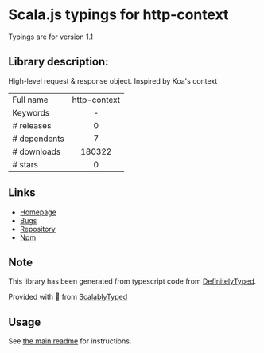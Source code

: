 
# Scala.js typings for http-context

Typings are for version 1.1

## Library description:
High-level request & response object. Inspired by Koa's context

|                    |                 |
| ------------------ | :-------------: |
| Full name          | http-context |
| Keywords           | - |
| # releases         | 0 |
| # dependents       | 7 |
| # downloads        | 180322 |
| # stars            | 0 |

## Links
- [Homepage](https://github.com/lapwinglabs/http-context#readme)
- [Bugs](https://github.com/lapwinglabs/http-context/issues)
- [Repository](https://github.com/lapwinglabs/http-context)
- [Npm](https://www.npmjs.com/package/http-context)
    


## Note
This library has been generated from typescript code from [DefinitelyTyped](https://definitelytyped.org).

Provided with :purple_heart: from [ScalablyTyped](https://github.com/oyvindberg/ScalablyTyped)

## Usage
See [the main readme](../../readme.md) for instructions.


